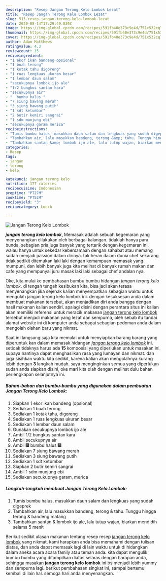 ```yaml
---
description: "Resep Jangan Terong Kelo Lombok Lezat"
title: "Resep Jangan Terong Kelo Lombok Lezat"
slug: 513-resep-jangan-terong-kelo-lombok-lezat
date: 2020-08-14T17:29:49.839Z
image: https://img-global.cpcdn.com/recipes/591fb40e373c9e4d/751x532cq70/jangan-terong-kelo-lombok-foto-resep-utama.jpg
thumbnail: https://img-global.cpcdn.com/recipes/591fb40e373c9e4d/751x532cq70/jangan-terong-kelo-lombok-foto-resep-utama.jpg
cover: https://img-global.cpcdn.com/recipes/591fb40e373c9e4d/751x532cq70/jangan-terong-kelo-lombok-foto-resep-utama.jpg
author: Adam Matthews
ratingvalue: 4.3
reviewcount: 15
recipeingredient:
- "1 ekor ikan bandeng opsional"
- "1 buah terong"
- "1 kotak tahu digoreng"
- "1 ruas lengkuas ukuran besar"
- "1 lembar daun salam"
- "secukupnya lombok ijo ale"
- "1/2 bungkus santan kara"
- "secukupnya air"
- "  bumbu halus "
- "7 siung bawang merah"
- "3 siung bawang putih"
- "1 sdt ketumbar"
- "2 butir kemiri sangrai"
- "1 sdm munjung ebi"
- "secukupnya garam merica"
recipeinstructions:
- "Tumis bumbu halus, masukkan daun salam dan lengkuas yang sudah digeprek"
- "Tambahkan air, lalu masukkan bandeng, terong &amp; tahu. Tunggu hingga terong &amp; bandeng matang"
- "Tambahkan santan &amp; lombok ijo ale, lalu tutup wajan, biarkan mendidih selama 5 menit"
categories:
- Resep
tags:
- jangan
- terong
- kelo

katakunci: jangan terong kelo 
nutrition: 177 calories
recipecuisine: Indonesian
preptime: "PT27M"
cooktime: "PT52M"
recipeyield: "3"
recipecategory: Lunch

---
```



![Jangan Terong Kelo Lombok](https://img-global.cpcdn.com/recipes/591fb40e373c9e4d/751x532cq70/jangan-terong-kelo-lombok-foto-resep-utama.jpg)

<b><i>jangan terong kelo lombok</i></b>, Memasak adalah sebuah kegemaran yang menyenangkan dilakukan oleh berbagai kalangan. tidaklah hanya para bunda, sebagian pria juga banyak yang tertarik dengan kegemaran ini. walau hanya untuk sekedar kebersamaan dengan sahabat atau memang sudah menjadi passion dalam dirinya. tak heran dalam dunia chef sekarang tidak sedikit ditemukan laki laki dengan kemampuan memasak yang mumpuni, dan lebih banyak juga kita melihat di banyak rumah makan dan cafe yang mempunyai juru masak laki laki sebagai chef andalan nya.

Oke, kita mulai ke pembahasan bumbu bumbu hidangan <i>jangan terong kelo lombok</i>. di tengah tengah kesibukan kita, bisa jadi akan terasa menyenangkan jika sejenak kalian menyempatkan sebagian waktu untuk mengolah jangan terong kelo lombok ini. dengan kesuksesan anda dalam membuat makanan tersebut, akan menjadikan diri anda bangga dengan hasil makanan kalian sendiri. apalagi disini dengan perantara situs ini kalian akan memiliki referensi untuk meracik makanan <u>jangan terong kelo lombok</u> tersebut menjadi makanan yang lezat dan sempurna, oleh sebab itu tandai alamat website ini di komputer anda sebagai sebagian pedoman anda dalam mengolah olahan baru yang nikmat.




Saat ini langsung saja kita memulai untuk menyiapkan barang barang yang diperuntuk kan dalam memasak hidangan <u><i>jangan terong kelo lombok</i></u> ini. setidak tidaknya harus ada <b>15</b> komposisi yang diperlukan untuk masakan ini. supaya nantinya dapat menghasilkan rasa yang lumayan dan nikmat. dan juga sisihkan waktu kita sedikit, karena kalian akan mengolahnya kurang lebih dengan <b>3</b> langkah mudah. saya menginginkan semua yang diperlukan sudah anda siapkan disini, oke mari kita olah dengan melihat dulu bahan perlengkapan selanjutnya ini.

<!--inarticleads1-->

##### Bahan-bahan dan bumbu-bumbu yang digunakan dalam pembuatan Jangan Terong Kelo Lombok:

1. Siapkan 1 ekor ikan bandeng (opsional)
1. Sediakan 1 buah terong
1. Sediakan 1 kotak tahu, digoreng
1. Sediakan 1 ruas lengkuas ukuran besar
1. Sediakan 1 lembar daun salam
1. Gunakan secukupnya lombok ijo ale
1. Ambil 1/2 bungkus santan kara
1. Ambil secukupnya air
1. Ambil  🎆 bumbu halus 🎆
1. Sediakan 7 siung bawang merah
1. Sediakan 3 siung bawang putih
1. Sediakan 1 sdt ketumbar
1. Siapkan 2 butir kemiri sangrai
1. Ambil 1 sdm munjung ebi
1. Sediakan secukupnya garam, merica




<!--inarticleads2-->

##### Langkah-langkah membuat Jangan Terong Kelo Lombok:

1. Tumis bumbu halus, masukkan daun salam dan lengkuas yang sudah digeprek
1. Tambahkan air, lalu masukkan bandeng, terong &amp; tahu. Tunggu hingga terong &amp; bandeng matang
1. Tambahkan santan &amp; lombok ijo ale, lalu tutup wajan, biarkan mendidih selama 5 menit




Berikut sedikit ulasan makanan tentang resep resep <u>jangan terong kelo lombok</u> yang nikmat. kami harapkan anda bisa memahami dengan tulisan diatas, dan anda dapat memasak lagi di lain waktu untuk di hidangkan dalam aneka acara acara family atau teman anda. kita dapat mengulik bumbu bumbu yang ditampilkan diatas selaras dengan harapan anda, sehingga masakan <b>jangan terong kelo lombok</b> ini bs menjadi lebih yummy dan sempurna lagi. berikut pembahasan singkat ini, sampai bertemu kembali di lain hal. semoga hari anda menyenangkan.
